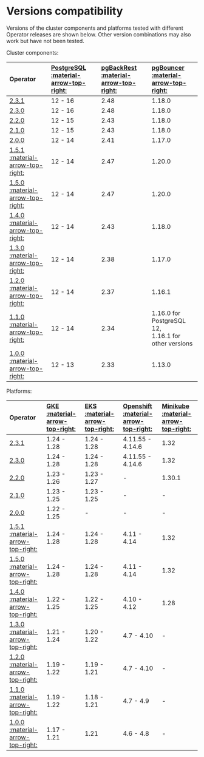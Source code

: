 # Versions compatibility

Versions of the cluster components and platforms tested with different Operator releases are shown below. Other version combinations may also work but have not been tested.

Cluster components:

| Operator | [PostgreSQL :material-arrow-top-right:](https://www.postgresql.org/) | [pgBackRest :material-arrow-top-right:](https://pgbackrest.org/) | [pgBouncer :material-arrow-top-right:](http://pgbouncer.github.io/) |
|:---------|:--------|:-----|:-------|
| [2.3.1](ReleaseNotes/Kubernetes-Operator-for-PostgreSQL-RN2.3.1.md) | 12 - 16 | 2.48 | 1.18.0 |
| [2.3.0](ReleaseNotes/Kubernetes-Operator-for-PostgreSQL-RN2.3.0.md) | 12 - 16 | 2.48 | 1.18.0 |
| [2.2.0](ReleaseNotes/Kubernetes-Operator-for-PostgreSQL-RN2.2.0.md) | 12 - 15 | 2.43 | 1.18.0 |
| [2.1.0](ReleaseNotes/Kubernetes-Operator-for-PostgreSQL-RN2.1.0.md) | 12 - 15 | 2.43 | 1.18.0 |
| [2.0.0](ReleaseNotes/Kubernetes-Operator-for-PostgreSQL-RN2.0.0.md) | 12 - 14 | 2.41 | 1.17.0 |
| [1.5.1 :material-arrow-top-right:](https://docs.percona.com/percona-operator-for-postgresql/1.0/ReleaseNotes/Kubernetes-Operator-for-PostgreSQL-RN1.5.1.html) | 12 - 14 | 2.47 | 1.20.0 |
| [1.5.0 :material-arrow-top-right:](https://docs.percona.com/percona-operator-for-postgresql/1.0/ReleaseNotes/Kubernetes-Operator-for-PostgreSQL-RN1.5.0.html) | 12 - 14 | 2.47 | 1.20.0 |
| [1.4.0 :material-arrow-top-right:](https://docs.percona.com/percona-operator-for-postgresql/1.0/ReleaseNotes/Kubernetes-Operator-for-PostgreSQL-RN1.4.0.html) | 12 - 14 | 2.43 | 1.18.0 |
| [1.3.0 :material-arrow-top-right:](https://docs.percona.com/percona-operator-for-postgresql/1.0/ReleaseNotes/Kubernetes-Operator-for-PostgreSQL-RN1.3.0.html) | 12 - 14 | 2.38 | 1.17.0 |
| [1.2.0 :material-arrow-top-right:](https://docs.percona.com/percona-operator-for-postgresql/1.0/ReleaseNotes/Kubernetes-Operator-for-PostgreSQL-RN1.2.0.html) | 12 - 14 | 2.37 | 1.16.1 |
| [1.1.0 :material-arrow-top-right:](https://docs.percona.com/percona-operator-for-postgresql/1.0/ReleaseNotes/Kubernetes-Operator-for-PostgreSQL-RN1.1.0.html) | 12 - 14 | 2.34 | 1.16.0 for PostgreSQL 12, <br> 1.16.1 for other versions |
| [1.0.0 :material-arrow-top-right:](https://docs.percona.com/percona-operator-for-postgresql/1.0/ReleaseNotes/Kubernetes-Operator-for-PostgreSQL-RN1.0.0.html) | 12 - 13 | 2.33 | 1.13.0 |

Platforms:

| Operator | [GKE :material-arrow-top-right:](https://cloud.google.com/kubernetes-engine)         | [EKS :material-arrow-top-right:](https://aws.amazon.com)         | [Openshift :material-arrow-top-right:](https://www.redhat.com/en/technologies/cloud-computing/openshift) | [Minikube :material-arrow-top-right:](https://github.com/kubernetes/minikube)                          |
|:--------|:------------|:------------|:------------|:----------------------------------|
| [2.3.1](ReleaseNotes/Kubernetes-Operator-for-PostgreSQL-RN2.3.1.md) | 1.24 - 1.28 | 1.24 - 1.28 | 4.11.55 - 4.14.6 | 1.32   |
| [2.3.0](ReleaseNotes/Kubernetes-Operator-for-PostgreSQL-RN2.3.0.md) | 1.24 - 1.28 | 1.24 - 1.28 | 4.11.55 - 4.14.6 | 1.32   |
| [2.2.0](ReleaseNotes/Kubernetes-Operator-for-PostgreSQL-RN2.2.0.md) | 1.23 - 1.26 | 1.23 - 1.27 | -                | 1.30.1 |
| [2.1.0](ReleaseNotes/Kubernetes-Operator-for-PostgreSQL-RN2.1.0.md) | 1.23 - 1.25 | 1.23 - 1.25 | -                | -      |
| [2.0.0](ReleaseNotes/Kubernetes-Operator-for-PostgreSQL-RN2.0.0.md) | 1.22 - 1.25 |      -      | -                | -      |
| [1.5.1 :material-arrow-top-right:](https://docs.percona.com/percona-operator-for-postgresql/1.0/ReleaseNotes/Kubernetes-Operator-for-PostgreSQL-RN1.5.1.html) | 1.24 - 1.28 | 1.24 - 1.28 | 4.11 - 4.14 | 1.32 |
| [1.5.0 :material-arrow-top-right:](https://docs.percona.com/percona-operator-for-postgresql/1.0/ReleaseNotes/Kubernetes-Operator-for-PostgreSQL-RN1.5.0.html) | 1.24 - 1.28 | 1.24 - 1.28 | 4.11 - 4.14 | 1.32 |
| [1.4.0 :material-arrow-top-right:](https://docs.percona.com/percona-operator-for-postgresql/1.0/ReleaseNotes/Kubernetes-Operator-for-PostgreSQL-RN1.4.0.html) | 1.22 - 1.25 | 1.22 - 1.25 | 4.10 - 4.12 | 1.28 |
| [1.3.0 :material-arrow-top-right:](https://docs.percona.com/percona-operator-for-postgresql/1.0/ReleaseNotes/Kubernetes-Operator-for-PostgreSQL-RN1.3.0.html) | 1.21 - 1.24 | 1.20 - 1.22 | 4.7 - 4.10  | -    |
| [1.2.0 :material-arrow-top-right:](https://docs.percona.com/percona-operator-for-postgresql/1.0/ReleaseNotes/Kubernetes-Operator-for-PostgreSQL-RN1.2.0.html) | 1.19 - 1.22 | 1.19 - 1.21 | 4.7 - 4.10  | -    |
| [1.1.0 :material-arrow-top-right:](https://docs.percona.com/percona-operator-for-postgresql/1.0/ReleaseNotes/Kubernetes-Operator-for-PostgreSQL-RN1.1.0.html) | 1.19 - 1.22 | 1.18 - 1.21 | 4.7 - 4.9   | -    |
| [1.0.0 :material-arrow-top-right:](https://docs.percona.com/percona-operator-for-postgresql/1.0/ReleaseNotes/Kubernetes-Operator-for-PostgreSQL-RN1.0.0.html) | 1.17 - 1.21 | 1.21        | 4.6 - 4.8   | -    |


